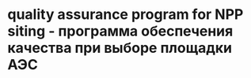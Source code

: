 # quality assurance program for NPP siting - программа обеспечения качества при выборе площадки АЭС
